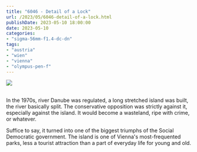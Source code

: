 ```yaml
---
title: "6046 - Detail of a Lock"
url: /2023/05/6046-detail-of-a-lock.html
publishDate: 2023-05-10 18:00:00
date: 2023-05-10
categories:
- "sigma-56mm-f1.4-dc-dn"
tags:
- "austria"
- "wien"
- "vienna"
- "olympus-pen-f"
---
```

<div class="container">
<div class="center"><a target="_blank" href="https://d25zfm9zpd7gm5.cloudfront.net/1200x1200/2020/20200112_131137_lr.jpg"><img class="webfeedsFeaturedVisual" src="https://d25zfm9zpd7gm5.cloudfront.net/0600x0600/2020/20200112_131137_lr.jpg" /></a></div>
</div>
<br />

In the 1970s, river Danube was regulated, a long stretched
island was built, the river basically split. The
conservative opposition was strictly against it, especially
against the island. It would become a wasteland, ripe with
crime, or whatever.

Suffice to say, it turned into one of the biggest triumphs
of the Social Democratic government. The island is one of
Vienna's most-frequented parks, less a tourist attraction
than a part of everyday life for young and old.
